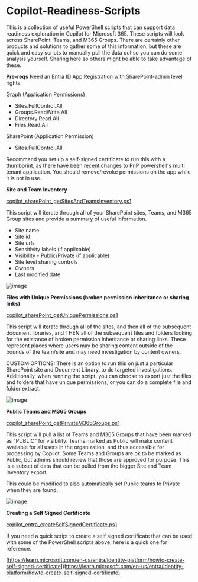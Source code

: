 # Copilot-Readiness-Scripts
This is a collection of useful PowerShell scripts that can support data readiness exploration in Copilot for Microsoft 365.  These scripts will look across SharePoint, Teams, and M365 Groups.  There are certainly other products and solutions to gather some of this information, but these are quick and easy scripts to manually pull the data out so you can do some analysis yourself.  Sharing here so others might be able to take advantage of these.

**Pre-reqs**
Need an Entra ID App Registration with SharePoint-admin level rights

Graph (Application Permissions)
- Sites.FullControl.All
- Groups.ReadWrite.All
- Directory.Read.All
- Files.Read.All

SharePoint (Application Permission)
- Sites.FullControl.All

Recommend you set up a self-signed certificate to run this with a thumbprint, as there have been recent changes to PnP powershell's multi tenant application.  You should remove/revoke permissions on the app while it is not in use.

**Site and Team Inventory**

[copilot_sharePoint_getSitesAndTeamsInventory.ps1](copilot_sharePoint_getSitesAndTeamsInventory.ps1)

This script will iterate through all of your SharePoint sites, Teams, and M365 Group sites and provide a summary of useful information.
- Site name
- Site id
- Site urls
- Sensitivity labels (if applicable)
- Visibility - Public/Private (if applicable)
- Site level sharing controls
- Owners
- Last modified date

![image](https://github.com/user-attachments/assets/3f1ecaa3-53aa-4b95-899a-ed991d77bf92)

**Files with Unique Permissions (broken permission inheritance or sharing links)**

[copilot_sharePoint_getUniquePermissions.ps1](copilot_sharePoint_getUniquePermissions.ps1)

This script will iterate through all of the sites, and then all of the subsequent document libraries, and THEN all of the subsequent files and folders looking for the existance of broken permission inheritance or sharing links.  These represent places where users may be sharing content outside of the bounds of the team/site and may need investigation by content owners.

CUSTOM OPTIONS: There is an option to run this on just a particular SharePoint site and Document Library, to do targeted investigations.  Additionally, when running the script, you can choose to export just the files and folders that have unique permissions, or you can do a complete file and folder extract.

![image](https://github.com/user-attachments/assets/8a22684a-8067-4dae-aaac-d8dceab54ffb)


**Public Teams and M365 Groups**

[copilot_sharePoint_getPrivateM365Groups.ps1](copilot_sharePoint_getPrivateM365Groups.ps1)

This script will pull a list of Teams and M365 Groups that have been marked as "PUBLIC" for visibility.  Teams marked as Public will make content available for all users in the organization, and thus accessible for processing by Copilot.  Some Teams and Groups are ok to be marked as Public, but admins should review that those are approved for purpose.  This is a subset of data that can be pulled from the bigger Site and Team Inventory export.

This could be modified to also automatically set Public teams to Private when they are found.

![image](https://github.com/user-attachments/assets/6f937bd9-fd3f-47a2-90ff-d47986128fc7)


**Creating a Self Signed Certificate**

[copilot_entra_createSelfSignedCertificate.ps1](copilot_entra_createSelfSignedCertificate.ps1)

If you need a quick script to create a self signed certificate that can be used with some of the PowerShell scripts above, here is a quick one for reference.

[https://learn.microsoft.com/en-us/entra/identity-platform/howto-create-self-signed-certificate](https://learn.microsoft.com/en-us/entra/identity-platform/howto-create-self-signed-certificate)
